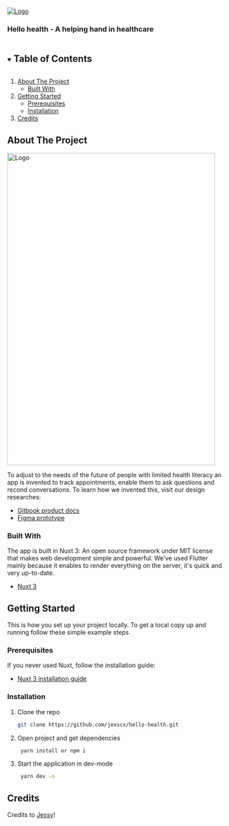 <!-- PROJECT LOGO -->
<br />
<p>
  <a href="https://git.fhict.nl/I410676/hello-health">
    <img src="https://files.gitbook.com/v0/b/gitbook-x-prod.appspot.com/o/spaces%2FU33kT3CVlp9HpImE3HtU%2Fuploads%2FJqrm5urJWOT82jEqmE6P%2FScreenshot%202022-12-06%20at%2011.04.28.png?alt=media&token=960ea0ec-cafb-4f4e-8c1b-9c6f0d8c633f" alt="Logo">
  </a>

  <h3>Hello health - A helping hand in healthcare</h3>
</p>

<!-- TABLE OF CONTENTS -->
<details open="open">
  <summary><h2 style="display: inline-block">Table of Contents</h2></summary>
  <ol>
    <li>
      <a href="#about-the-project">About The Project</a>
      <ul>
        <li><a href="#built-with">Built With</a></li>
      </ul>
    </li>
    <li>
      <a href="#getting-started">Getting Started</a>
      <ul>
        <li><a href="#prerequisites">Prerequisites</a></li>
        <li><a href="#installation">Installation</a></li>
      </ul>
    </li>
    <li>
    <a href="#getting-started">Credits</a>
    </li>
  </ol>
</details>

## About The Project

<img src="https://s6.portfolio-jessy.nl/content/images/2021/03/Frame-4.png" alt="Logo" width="480" height="720">

To adjust to the needs of the future of people with limited health literacy an app is invented to track appointments, enable them to ask questions and recond conversations. To learn how we invented this, visit our design researches:

- [Gitbook product docs](https://graduation.jessy-mlch.studio/product-docs/)
- [Figma prototype](https://www.figma.com/file/odDBoSoyuwBUTAyr9vXsUK/Prototype-Hello-Health?node-id=190%3A266&t=Vn7fXbVMR6qvtG96-3)

### Built With

The app is built in Nuxt 3: An open source framework under MIT license that makes web development simple and powerful. We've used Flutter mainly because it enables to render everything on the server, it's quick and very up-to-date.

- [Nuxt 3](https://nuxt.com/)

## Getting Started

This is how you set up your project locally.
To get a local copy up and running follow these simple example steps.

### Prerequisites

If you never used Nuxt, follow the installation guide:

- [Nuxt 3 installation guide](https://nuxt.com/docs/getting-started/installation)

### Installation

1. Clone the repo
   ```sh
   git clone https://github.com/jexscx/hello-health.git
   ```
2. Open project and get dependencies
   ```sh
    yarn install or npm i
   ```
3. Start the application in dev-mode
   ```sh
    yarn dev -o
   ```

## Credits

Credits to [Jessy](https://git.fhict.nl/I410676)!
